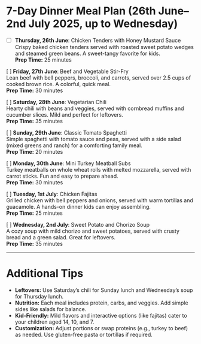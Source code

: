 # 7-Day Dinner Meal Plan (26th June–2nd July 2025, up to Wednesday)

-[ ] **Thursday, 26th June**: Chicken Tenders with Honey Mustard Sauce  
Crispy baked chicken tenders served with roasted sweet potato wedges and steamed green beans. A sweet-tangy favorite for kids.  
**Prep Time:** 25 minutes

[ ] **Friday, 27th June**: Beef and Vegetable Stir-Fry  
Lean beef with bell peppers, broccoli, and carrots, served over 2.5 cups of cooked brown rice. A colorful, quick meal.  
**Prep Time:** 30 minutes

[ ] **Saturday, 28th June**: Vegetarian Chili  
Hearty chili with beans and veggies, served with cornbread muffins and cucumber slices. Mild and perfect for leftovers.  
**Prep Time:** 35 minutes

[ ] **Sunday, 29th June**: Classic Tomato Spaghetti  
Simple spaghetti with tomato sauce and peas, served with a side salad (mixed greens and ranch) for a comforting family meal.  
**Prep Time:** 20 minutes

[ ] **Monday, 30th June**: Mini Turkey Meatball Subs  
Turkey meatballs on whole wheat rolls with melted mozzarella, served with carrot sticks. Fun and easy to prepare ahead.  
**Prep Time:** 30 minutes

[ ] **Tuesday, 1st July**: Chicken Fajitas  
Grilled chicken with bell peppers and onions, served with warm tortillas and guacamole. A hands-on dinner kids can enjoy assembling.  
**Prep Time:** 25 minutes

[ ] **Wednesday, 2nd July**: Sweet Potato and Chorizo Soup  
A cozy soup with mild chorizo and sweet potatoes, served with crusty bread and a green salad. Great for leftovers.  
**Prep Time:** 35 minutes

---

# Additional Tips
- **Leftovers:** Use Saturday’s chili for Sunday lunch and Wednesday’s soup for Thursday lunch.  
- **Nutrition:** Each meal includes protein, carbs, and veggies. Add simple sides like salads for balance.  
- **Kid-Friendly:** Mild flavors and interactive options (like fajitas) cater to your children aged 14, 10, and 7.  
- **Customization:** Adjust portions or swap proteins (e.g., turkey to beef) as needed. Use gluten-free pasta or tortillas if required.
